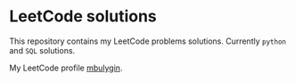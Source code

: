 # LeetCode solutions

This repository contains my LeetCode problems solutions. 
Currently `python` and `SQL` solutions.

My LeetCode profile [mbulygin](https://leetcode.com/mbulygin).


